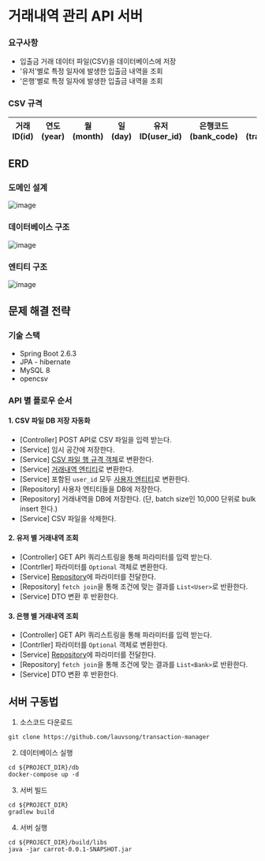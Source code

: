 # 거래내역 관리 API 서버

### 요구사항
- 입출금 거래 데이터 파일(CSV)을 데이터베이스에 저장
- '유저'별로 특정 일자에 발생한 입출금 내역을 조회
- '은행'별로 특정 일자에 발생한 입출금 내역을 조회

### CSV 규격
| 거래 ID(id) | 연도(year) | 월(month) | 일(day) | 유저ID(user_id) | 은행코드(bank_code) | 거래액(transaction_amount) | 거래타입(transaction_type) |
| --- | --- | --- | --- | --- | --- | --- | --- |


## ERD

### 도메인 설계
![image](https://user-images.githubusercontent.com/41888956/155889406-3b34f0ec-1676-4dad-97dd-5aeaa5dec197.png)


### 데이터베이스 구조
![image](https://user-images.githubusercontent.com/41888956/155889238-ce1cfe42-784f-469f-8607-ccc0aebff14b.png)

### 엔티티 구조
![image](https://user-images.githubusercontent.com/41888956/155889247-3610b7b2-a4e0-4930-a447-fa70ebf1c87f.png)


## 문제 해결 전략

### 기술 스택

- Spring Boot 2.6.3
- JPA - hibernate
- MySQL 8
- opencsv

### API 별 플로우 순서
#### 1. CSV 파일 DB 저장 자동화

- [Controller] POST API로 CSV 파일을 입력 받는다.
- [Service] 임시 공간에 저장한다.
- [Service] [CSV 파일 행 규격 객체](https://github.com/lauvsong/transaction-manager/blob/master/src/main/java/com/lauvsong/carrot/domain/CsvRow.java)로 변환한다.
- [Service] [거래내역 엔티티](https://github.com/lauvsong/transaction-manager/blob/master/src/main/java/com/lauvsong/carrot/domain/Transaction.java)로 변환한다.
- [Service] 포함된 `user_id` 모두 [사용자 엔티티](https://github.com/lauvsong/transaction-manager/blob/master/src/main/java/com/lauvsong/carrot/domain/User.java)로 변환한다.
- [Repository] 사용자 엔티티들을 DB에 저장한다.
- [Repository] 거래내역을 DB에 저장한다. (단, batch size인 10,000 단위로 bulk insert 한다.)
- [Service] CSV 파일을 삭제한다.

#### 2. 유저 별 거래내역 조회

- [Controller] GET API 쿼리스트링을 통해 파라미터를 입력 받는다.
- [Contrller] 파라미터를 `Optional` 객체로 변환한다.
- [Service] [Repository](https://github.com/lauvsong/transaction-manager/blob/master/src/main/java/com/lauvsong/carrot/repository/UserRepository.java)에 파라미터를 전달한다.
- [Repository] `fetch join`을 통해 조건에 맞는 결과를 `List<User>`로 반환한다.
- [Service] DTO 변환 후 반환한다.

#### 3. 은행 별 거래내역 조회

- [Controller] GET API 쿼리스트링을 통해 파라미터를 입력 받는다.
- [Contrller] 파라미터를 `Optional` 객체로 변환한다.
- [Service] [Repository](https://github.com/lauvsong/transaction-manager/blob/master/src/main/java/com/lauvsong/carrot/repository/BankRepository.java)에 파라미터를 전달한다.
- [Repository] `fetch join`을 통해 조건에 맞는 결과를 `List<Bank>`로 반환한다.
- [Service] DTO 변환 후 반환한다.

## 서버 구동법

1. 소스코드 다운로드

```shell
git clone https://github.com/lauvsong/transaction-manager
```

2. 데이터베이스 실행

```shell
cd ${PROJECT_DIR}/db
docker-compose up -d
```

3. 서버 빌드

```shell
cd ${PROJECT_DIR}
gradlew build
```

4. 서버 실행

```shell
cd ${PROJECT_DIR}/build/libs
java -jar carrot-0.0.1-SNAPSHOT.jar
```
